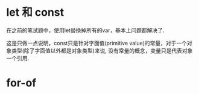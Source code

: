 # let 和 const

在之前的笔试题中，使用let替换掉所有的var，基本上问题都解决了.

这是只做一点说明，const只是针对字面值(primitive value)的常量，对于一个对象类型(除了字面值以外都是对象类型)来说, 没有常量的概念，变量只是代表对象一个引用.







# for-of

